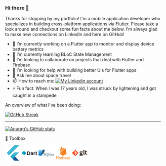 ### Hi there 👋

Thanks for stopping by my portfolio!  I'm a mobile application developer who specializes in building cross-platform applications via Flutter.  Please take a look around and checkout some fun facts about me below.  I'm always glad to make new connections on LinkedIn and here on GitHub!

- 🔭 I’m currently working on a Flutter app to monitor and display device battery metrics
- 🌱 I’m currently learning BLoC State Management
- 👯 I’m looking to collaborate on projects that deal with Flutter and Firebase
- 🤔 I’m looking for help with building better UIs for Flutter apps
- 💬 Ask me about space travel
- 📫 How to reach me:  [![My Linkedin account](https://img.shields.io/badge/LinkedIn-0077B5?style=for-the-badge&logo=linkedin&logoColor=white)](https://www.linkedin.com/in/derrick-williamson/) 
- ⚡ Fun fact: When I was 17 years old, I was struck by lightening and got caught in a stampede

An overview of what I've been doing:

[![GitHub Streak](http://github-readme-streak-stats.herokuapp.com?user=DerrickWilliamson&theme=radical&hide_border=true&date_format=j%20M%5B%20Y%5D)](https://git.io/streak-stats)

---
[![Anurag's GitHub stats](https://github-readme-stats.vercel.app/api?username=CaglarKullu)](https://github.com/anuraghazra/github-readme-stats)

🧰 Toolbox

<img src="https://github.com/devicons/devicon/blob/master/icons/flutter/flutter-original.svg" alt="Flutter" width="50" height="50"/>  <img src="https://github.com/devicons/devicon/blob/master/icons/dart/dart-original-wordmark.svg" alt="Dart" width="50" height="50"/>  <img src="https://github.com/devicons/devicon/blob/master/icons/sqlite/sqlite-original-wordmark.svg" alt="SQlite" width="50" height="50"/>  <img src="https://github.com/devicons/devicon/blob/master/icons/firebase/firebase-plain-wordmark.svg" alt="Firebase" width="50" height="50"/> <img 
src="https://github.com/devicons/devicon/blob/master/icons/git/git-original-wordmark.svg" alt="Git" width="50" height="50"/>
